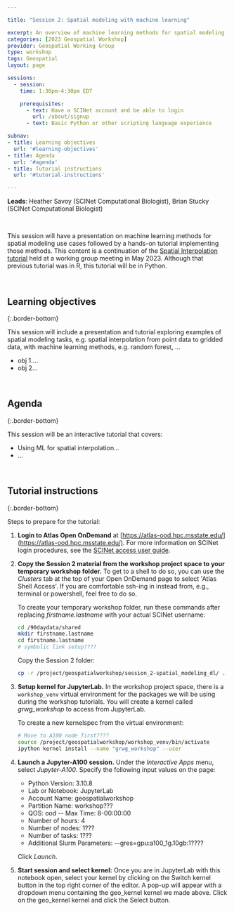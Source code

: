 ```yaml
---

title: "Session 2: Spatial modeling with machine learning"

excerpt: An overview of machine learning methods for spatial modeling
categories: [2023 Geospatial Workshop]  
provider: Geospatial Working Group
type: workshop
tags: Geospatial
layout: page

sessions:
  - session: 
    time: 1:30pm-4:30pm EDT

    prerequisites:
      - text: Have a SCINet account and be able to login 
        url: /about/signup
      - text: Basic Python or other scripting language experience

subnav:
- title: Learning objectives
  url: '#learning-objectives'
- title: Agenda
  url: '#agenda'
- title: Tutorial instructions
  url: '#tutorial-instructions'

---
```


**Leads**: Heather Savoy (SCINet Computational Biologist), Brian Stucky (SCINet Computational Biologist)

<br>

This session will have a presentation on machine learning methods for spatial modeling use cases followed by a hands-on tutorial implementing those methods. This content is a continuation of the [Spatial Interpolation tutorial](https://web.microsoftstream.com/video/3a7e35a4-7355-418e-a85d-84a7edeece95) held at a working group meeting in May 2023. Although that previous tutorial was in R, this tutorial will be in Python. 

<br>

## Learning objectives
{:.border-bottom}

This session will include a presentation and tutorial exploring examples of spatial modeling tasks, e.g. spatial interpolation from point data to gridded data, with machine learning methods, e.g. random forest, ...

* obj 1....
* obj 2...

<br>

## Agenda
{:.border-bottom}

This session will be an interactive tutorial that covers:

* Using ML for spatial interpolation...
* ...

<br>

## Tutorial instructions
{:.border-bottom}

Steps to prepare for the tutorial:

1. **Login to Atlas Open OnDemand** at [https://atlas-ood.hpc.msstate.edu/](https://atlas-ood.hpc.msstate.edu/). For more information on SCINet login procedures, see the [SCINet access user guide](https://scinet.usda.gov/guides/access/login).

1. **Copy the Session 2 material from the workshop project space to your temporary workshop folder.** To get to a shell to do so, you can use the *Clusters* tab at the top of your Open OnDemand page to select 'Atlas Shell Access'. If you are comfortable ssh-ing in instead from, e.g., terminal or powershell, feel free to do so.

    To create your temporary workshop folder, run these commands after replacing *firstname.lastname* with your actual SCINet username:

    ```bash
    cd /90daydata/shared
    mkdir firstname.lastname
    cd firstname.lastname
    # symbolic link setup????
    ```

    Copy the Session 2 folder:

    ```bash
    cp -r /project/geospatialworkshop/session_2-spatial_modeling_dl/ .
    ```

1. **Setup kernel for JupyterLab.** In the workshop project space, there is a `workshop_venv` virtual environment for the packages we will be using during the workshop tutorials. You will create a kernel called *grwg_workshop* to access from JupyterLab.

    To create a new kernelspec from the virtual environment:

    ```bash
    # Move to A100 node first????
    source /project/geospatialworkshop/workshop_venv/bin/activate
    ipython kernel install --name "grwg_workshop" --user
    ```

1. **Launch a Jupyter-A100 session.** Under the *Interactive Apps* menu, select *Jupyter-A100*. Specify the following input values on the page:

    * Python Version: 3.10.8 
    * Lab or Notebook: JupyterLab
    * Account Name: geospatialworkshop
    * Partition Name: workshop???
    * QOS: ood -- Max Time: 8-00:00:00
    * Number of hours: 4
    * Number of nodes: 1???
    * Number of tasks: 1???
    * Additional Slurm Parameters: --gres=gpu:a100_1g.10gb:1????
  
    Click *Launch*.

1. **Start session and select kernel:** Once you are in JupyterLab with this notebook open, select your kernel by clicking on the Switch kernel button in the top right corner of the editor. A pop-up will appear with a dropdown menu containing the geo_kernel kernel we made above. Click on the geo_kernel kernel and click the Select button.

<br>

